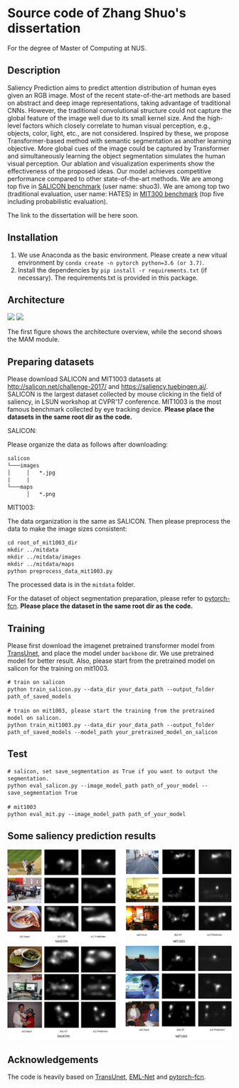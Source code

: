 # Source code of Zhang Shuo's dissertation
For the degree of Master of Computing at NUS. 

## Description
Saliency Prediction aims to predict attention distribution of
human eyes given an RGB image. Most of the recent state-of-the-art methods are based on abstract and deep image representations, taking
advantage of traditional CNNs. However, the traditional convolutional
structure could not capture the global feature of the image well due to its
small kernel size. And the high-level factors which closely correlate to
human visual perception, e.g., objects, color, light, etc., are not considered.
Inspired by these, we propose Transformer-based method with semantic
segmentation as another learning objective. More global cues of the image
could be captured by Transformer and simultaneously learning the object
segmentation simulates the human visual perception. Our ablation and
visualization experiments show the effectiveness of the proposed ideas. Our
model achieves competitive performance compared to other state-of-the-art
methods. We are among top five in [SALICON benchmark](https://competitions.codalab.org/competitions/17136#results) (user name: shuo3). We are among top two (traditional evaluation, user name: HATES) in [MIT300 benchmark](https://saliency.tuebingen.ai/) (top five including probabilistic evaluation).

The link to the dissertation will be here
soon.

## Installation
1. We use Anaconda as the basic environment. Please create a new vitual environment by
 ```conda create -n pytorch python=3.6 (or 3.7)```.
2. Install the dependencies by ```pip install -r requirements.txt``` (if necessary).
The requirements.txt is provided in this package.

## Architecture
<img src="assets/overview.png">
<img src="assets/MAM.png">

The first figure shows the architecture overview, while the second shows the MAM module.

## Preparing datasets
Please download SALICON and MIT1003 datasets at http://salicon.net/challenge-2017/ and https://saliency.tuebingen.ai/.
SALICON is the largest dataset collected by mouse clicking in the field of saliency, in LSUN workshop at CVPR'17 conference. MIT1003 is the most famous benchmark collected by eye tracking device.
**Please place the datasets in the same root dir as the code.**

SALICON:

Please organize the data as follows after downloading:
```
salicon
└───images
│     │   *.jpg
|     |
└───maps
      │   *.png
```

MIT1003:

The data organization is the same as SALICON. Then please preprocess the data to make the image sizes consistent:
```commandline
cd root_of_mit1003_dir
mkdir ../mitdata
mkdir ../mitdata/images
mkdir ../mitdata/maps
python preprocess_data_mit1003.py
```
The processed data is in the ```mitdata``` folder.

For the dataset of object segmentation preparation, please refer to [pytorch-fcn](https://github.com/wkentaro/pytorch-fcn). **Please place the dataset in the same root dir as the code.**

## Training
Please first download the imagenet pretrained transformer model from [TransUnet](https://github.com/Beckschen/TransUNet), and 
place the model under ```backbone``` dir. We use pretrained model for better result. Also, please start from the pretrained model on salicon for the training on mit1003.
```commandline
# train on salicon
python train_salicon.py --data_dir your_data_path --output_folder path_of_saved_models

# train on mit1003, please start the training from the pretrained model on salicon.
python train_mit1003.py --data_dir your_data_path --output_folder path_of_saved_models --model_path your_pretrained_model_on_salicon
```

## Test
```commandline
# salicon, set save_segmentation as True if you want to output the segmentation.
python eval_salicon.py --image_model_path path_of_your_model --save_segmentation True

# mit1003
python eval_mit.py --image_model_path path_of_your_model
```

## Some saliency prediction results
<img src="assets/quali.png">
<img src="assets/quali2.png">

## Acknowledgements
The code is heavily based on [TransUnet](https://github.com/Beckschen/TransUNet), [EML-Net](https://github.com/SenJia/EML-NET-Saliency) and [pytorch-fcn](https://github.com/wkentaro/pytorch-fcn).
